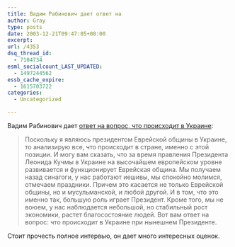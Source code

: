 ```yaml
---
title: Вадим Рабинович дает ответ на
author: Gray
type: posts
date: 2003-12-21T09:47:05+00:00
excerpt:
url: /4353
dsq_thread_id:
  - 7104734
esml_socialcount_LAST_UPDATED:
  - 1497244562
essb_cache_expire:
  - 1615703722
categories:
  - Uncategorized

---
```








Вадим Рабинович дает <a href="http://www.mignews.com.ua/interview/104423.html" target="_blank">ответ на вопрос, что происходит в Украине</a>:

> Поскольку я являюсь президентом Еврейской общины в Украине, то анализирую все, что происходит в стране, именно с этой позиции. И могу вам сказать, что за время правления Президента Леонида Кучмы в Украине на высочайшем европейском уровне развивается и функционирует Еврейская община. Мы получаем назад синагоги, у нас работают иешивы, мы спокойно молимся, отмечаем праздники. Причем это касается не только Еврейской общины, но и мусульманской, и любой другой. И в том, что это именно так, большую роль играет Президент. Кроме того, мы не воюем, у нас наблюдается небольшой, но стабильный рост экономики, растет благосостояние людей. Вот вам ответ на вопрос: что происходит в Украине при нынешнем Президенте.

Стоит прочесть полное интервью, он дает много интересных оценок.